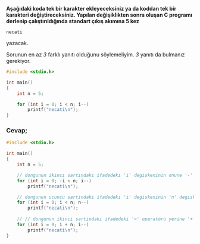 **Aşağıdaki koda tek bir karakter ekleyeceksiniz ya da koddan tek bir karakteri değiştireceksiniz. Yapılan değişiklikten sonra oluşan C programı derlenip çalıştırıldığında standart çıkış akımına 5 kez**

```
necati
```

yazacak.

Sorunun en az *3* farklı yanıtı olduğunu söylemeliyim. *3* yanıtı da bulmanız gerekiyor.

```C
#include <stdio.h>

int main()
{
	int n = 5;

	for (int i = 0; i < n; i--)
		printf("necati\n");
}
```



### Cevap;


```C
#include <stdio.h>

int main()
{
	int n = 5;

    // dongunun ikinci sartindaki ifadedeki 'i' degiskeninin onune '-' isareti eklenince isteilen yapilmis oluyor.
	for (int i = 0; -i < n; i--)
		printf("necati\n");

    // dongunun ucuncu sartindaki ifadedeki 'i' degiskeninin 'n' degiskeni olarak ile degistirilmesi.
    for (int i = 0; i < n; n--)
		printf("necati\n");
    
    // // dongunun ikinci sartindaki ifadedeki '<' operatörü yerine '+' operatörünü eklersek toplam bes tekrar sonrasında '0' olacak ve bu da logic false anlamına gelecektir.
    for (int i = 0; i + n; i--)
		printf("necati\n");
}
```





